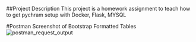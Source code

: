 ##Project Description
This project is a homework assignment to teach how to get pychram setup with Docker, Flask, MYSQL


#Postman Screenshot of Bootstrap Formatted Tables
![postman_request_output](screenshots/bootstrap.png)
